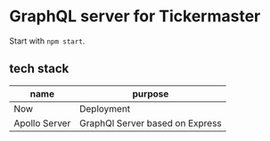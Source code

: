 # GraphQL server for Tickermaster

Start with `npm start`.

## tech stack
|name               |purpose|
|---                |---|
|Now                |Deployment|
|Apollo Server      |GraphQl Server based on Express|
